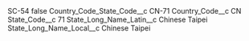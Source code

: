 <?xml version="1.0" encoding="UTF-8"?>
<CustomMetadata xmlns="http://soap.sforce.com/2006/04/metadata" xmlns:xsi="http://www.w3.org/2001/XMLSchema-instance" xmlns:xsd="http://www.w3.org/2001/XMLSchema">
    <label>SC-54</label>
    <protected>false</protected>
    <values>
        <field>Country_Code_State_Code__c</field>
        <value xsi:type="xsd:string">CN-71</value>
    </values>
    <values>
        <field>Country_Code__c</field>
        <value xsi:type="xsd:string">CN</value>
    </values>
    <values>
        <field>State_Code__c</field>
        <value xsi:type="xsd:string">71</value>
    </values>
    <values>
        <field>State_Long_Name_Latin__c</field>
        <value xsi:type="xsd:string">Chinese Taipei</value>
    </values>
    <values>
        <field>State_Long_Name_Local__c</field>
        <value xsi:type="xsd:string">Chinese Taipei</value>
    </values>
</CustomMetadata>
